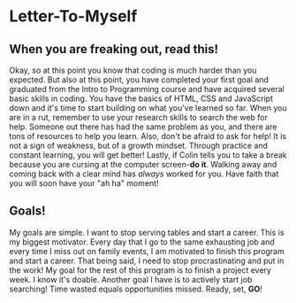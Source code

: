 # Letter-To-Myself
## When you are freaking out, read this!

Okay, so at this point you know that coding is much harder than you expected.  But also at this point, you have completed your first goal and graduated from the Intro to Programming course and have acquired several basic skills in coding.  You have the basics of HTML, CSS and JavaScript down and it's time to start building on what you've learned so far.  When you are in a rut, remember to use your research skills to search the web for help.  Someone out there has had the same problem as you, and there are tons of resources to help you learn.  Also, don't be afraid to ask for help!  It is not a sign of weakness, but of a growth mindset.  Through practice and constant learning, you will get better! Lastly, if Colin tells you to take a break because you are cursing at the computer screen-**do it**.  Walking away and coming back with a clear mind has *always* worked for you.  Have faith that you will soon have your "ah ha" moment!

## Goals!

My goals are simple.  I want to stop serving tables and start a career.  This is my biggest motivator.  Every day that I go to the same exhausting job and every time I miss out on family events, I am motivated to finish this program and start a career.  That being said, I need to stop procrastinating and put in the work!  My goal for the rest of this program is to finish a project every week.  I know it's doable. Another goal I have is to actively start job searching!  Time wasted equals opportunities missed.  Ready, set, **GO**!

